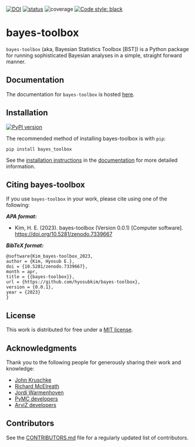 [![DOI](https://zenodo.org/badge/553182204.svg)](https://zenodo.org/badge/latestdoi/553182204) 
[![status](https://joss.theoj.org/papers/1b7b8068a329b547e28d00da0ad790b2/status.svg)](https://joss.theoj.org/papers/1b7b8068a329b547e28d00da0ad790b2)
![coverage](https://github.com/hyosubkim/bayes-toolbox/bayes_toolbox/tests/coverage.svg)
[![Code style: black](https://img.shields.io/badge/code%20style-black-000000.svg)](https://github.com/psf/black)

# bayes-toolbox  

`bayes-toolbox` (aka, Bayesian Statistics Toolbox [BST]) is a Python package for running sophisticated Bayesian analyses in a simple, straight forward manner. 


## Documentation

The documentation for `bayes-toolbox` is hosted [here](https://hyosubkim.github.io/bayes-toolbox/).


## Installation 

[![PyPI version](https://badge.fury.io/py/bayes-toolbox.svg)](https://badge.fury.io/py/bayes-toolbox)

The recommended method of installing bayes-toolbox is with `pip`:
```
pip install bayes_toolbox
```

See the [installation instructions](https://hyosubkim.github.io/bayes-toolbox/getting-started/) in the [documentation](https://hyosubkim.github.io/bayes-toolbox) for more detailed information. 


## Citing bayes-toolbox

If you use `bayes-toolbox` in your work, please cite using one of the following:

***APA format:***
- Kim, H. E. (2023). bayes-toolbox (Version 0.0.1) [Computer software]. https://doi.org/10.5281/zenodo.7339667

***BibTeX format:***
```
@software{Kim_bayes-toolbox_2023,
author = {Kim, Hyosub E.},
doi = {10.5281/zenodo.7339667},
month = apr,
title = {{bayes-toolbox}},
url = {https://github.com/hyosubkim/bayes-toolbox},
version = {0.0.1},
year = {2023}
}
```

## License

This work is distributed for free under a [MIT license](https://github.com/hyosubkim/bayes-toolbox/blob/main/LICENSE). 

## Acknowledgments

Thank you to the following people for generously sharing their work and knowledge:
- [John Kruschke](https://jkkweb.sitehost.iu.edu/)
- [Richard McElreath](https://xcelab.net/rm/)
- [Jordi Warmenhoven](https://github.com/JWarmenhoven)
- [PyMC developers](https://github.com/pymc-devs/pymc)
- [ArviZ developers](https://www.arviz.org/en/latest/our_team.html)


## Contributors

See the [CONTRIBUTORS.md](https://github.com/hyosubkim/bayes-toolbox/blob/main/CONTRIBUTORS.md) file for a regularly updated list of contributors. 

